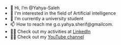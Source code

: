 - 👋 Hi, I’m @Yahya-Saleh
- 👀 I'm interested in the field of Artificial intelligence
- 🌱 I’m currently a university student
- 📫 How to reach me g.o.yahya.sherif@gmailcom.
- 👨‍💻 Check out my activities at [LinkedIn](https://www.linkedin.com/in/yahya-saleh-015a231a3)
- 👨‍🏫 Check out my [YouTube channel](https://www.youtube.com/channel/UC9ahs2FVjiZUJ5-EduFEDvw)

